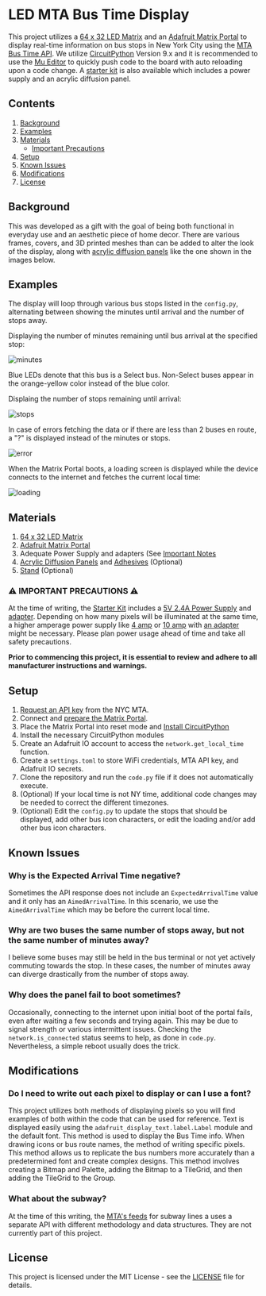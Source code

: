 # LED MTA Bus Time Display

This project utilizes a [64 x 32 LED Matrix](https://www.adafruit.com/product/2278) and an [Adafruit Matrix Portal](https://www.adafruit.com/product/4745) to display real-time information on bus stops in New York City using the [MTA Bus Time API](https://bustime.mta.info/wiki/Developers/Index). We utilize [CircuitPython](https://circuitpython.org/) Version 9.x and it is recommended to use the [Mu Editor](https://codewith.mu/) to quickly push code to the board with auto reloading upon a code change. A [starter kit](https://www.adafruit.com/product/4812) is also available which includes a power supply and an acrylic diffusion panel.

## Contents
1. [Background](#background)
2. [Examples](#examples)
3. [Materials](#materials)
    * [Important Precautions](#️-important-precautions-️)
4. [Setup](#setup)
5. [Known Issues](#known-issues)
6. [Modifications](#modifications)
7. [License](#license)

## Background

This was developed as a gift with the goal of being both functional in everyday use and an aesthetic piece of home decor. There are various frames, covers, and 3D printed meshes than can be added to alter the look of the display, along with [acrylic diffusion panels](https://www.adafruit.com/product/4594) like the one shown in the images below.

## Examples

The display will loop through various bus stops listed in the `config.py`, alternating between showing the minutes until arrival and the number of stops away.

Displaying the number of minutes remaining until bus arrival at the specified stop:

![minutes](example-images/minutes.jpg)

Blue LEDs denote that this bus is a Select bus. Non-Select buses appear in the orange-yellow color instead of the blue color.

Displaing the number of stops remaining until arrival:

![stops](example-images/stops.jpg)

In case of errors fetching the data or if there are less than 2 buses en route, a "?" is displayed instead of the minutes or stops.

![error](example-images/error.jpg)

When the Matrix Portal boots, a loading screen is displayed while the device connects to the internet and fetches the current local time:

![loading](example-images/loading.jpg)

## Materials

1. [64 x 32 LED Matrix](https://www.adafruit.com/product/2278)
2. [Adafruit Matrix Portal](https://www.adafruit.com/product/4745)
3. Adequate Power Supply and adapters (See [Important Notes](#️-important-precautions-️)
4. [Acrylic Diffusion Panels](https://www.adafruit.com/product/4594) and [Adhesives](https://www.adafruit.com/product/4813) (Optional)
5. [Stand](https://www.adafruit.com/product/1679) (Optional)

### ⚠️ IMPORTANT PRECAUTIONS ⚠️

At the time of writing, the [Starter Kit](https://www.adafruit.com/product/4812) includes a [5V 2.4A Power Supply](https://www.adafruit.com/product/1995) and [adapter](https://www.adafruit.com/product/4299). Depending on how many pixels will be illuminated at the same time, a higher amperage power supply like [4 amp](https://www.adafruit.com/product/1466) or [10 amp](https://www.adafruit.com/product/658) with [an adapter](https://www.adafruit.com/product/368) might be necessary. Please plan power usage ahead of time and take all safety precautions. 

**Prior to commencing this project, it is essential to review and adhere to all manufacturer instructions and warnings.**

## Setup

1. [Request an API key](https://bustime.mta.info/wiki/Developers/Index) from the NYC MTA. 
2. Connect and [prepare the Matrix Portal](https://learn.adafruit.com/matrix-portal-new-guide-scroller/prep-the-matrixportal).
3. Place the Matrix Portal into reset mode and [Install CircuitPython](https://learn.adafruit.com/matrix-portal-new-guide-scroller/install-circuitpython)
5. Install the necessary CircuitPython modules
6. Create an Adafruit IO account to access the `network.get_local_time` function.
7. Create a `settings.toml` to store WiFi credentials, MTA API key, and Adafruit IO secrets.
8. Clone the repository and run the `code.py` file if it does not automatically execute.
9. (Optional) If your local time is not NY time, additional code changes may be needed to correct the different timezones.
10. (Optional) Edit the `config.py` to update the stops that should be displayed, add other bus icon characters, or edit the loading  and/or add other bus icon characters.

## Known Issues

### Why is the Expected Arrival Time negative?
Sometimes the API response does not include an `ExpectedArrivalTime` value and it only has an `AimedArrivalTime`. In this scenario, we use the `AimedArrivalTime` which may be before the current local time.

### Why are two buses the same number of stops away, but not the same number of minutes away?
I believe some buses may still be held in the bus terminal or not yet actively commuting towards the stop. In these cases, the number of minutes away can diverge drastically from the number of stops away. 

### Why does the panel fail to boot sometimes?
Occasionally, connecting to the internet upon initial boot of the portal fails, even after waiting a few seconds and trying again. This may be due to signal strength or various intermittent issues. Checking the `network.is_connected` status seems to help, as done in `code.py`. Nevertheless, a simple reboot usually does the trick.

## Modifications

### Do I need to write out each pixel to display or can I use a font?
This project utilizes both methods of displaying pixels so you will find examples of both within the code that can be used for reference. Text is displayed easily using the `adafruit_display_text.label.Label` module and the default font. This method is used to display the Bus Time info. When drawing icons or bus route names, the method of writing specific pixels. This method allows us to replicate the bus numbers more accurately than a predetermined font and create complex designs. This method involves creating a Bitmap and Palette, adding the Bitmap to a TileGrid, and then adding the TileGrid to the Group. 

### What about the subway?
At the time of this writing, the [MTA's feeds](https://api.mta.info/#/subwayRealTimeFeeds) for subway lines a uses a separate API with different methodology and data structures. They are not currently part of this project. 

## License

This project is licensed under the MIT License - see the [LICENSE](LICENSE) file for details.
